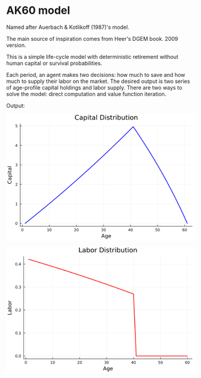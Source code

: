 # AK60 model

Named after Auerbach & Kotlikoff (1987)'s model.

The main source of inspiration comes from Heer's DGEM book. 2009 version.

This is a simple life-cycle model with deterministic retirement without human capital or survival probabilities. 

Each period, an agent makes two decisions: how much to save and how much to supply their labor on the market. The desired output is two series of age-profile capital holdings and labor supply. There are two ways to solve the model: direct computation and value function iteration.


Output:

![](fig_AK60_capital_distribution.png)

![](fig_AK60_labor_distribution.png)
